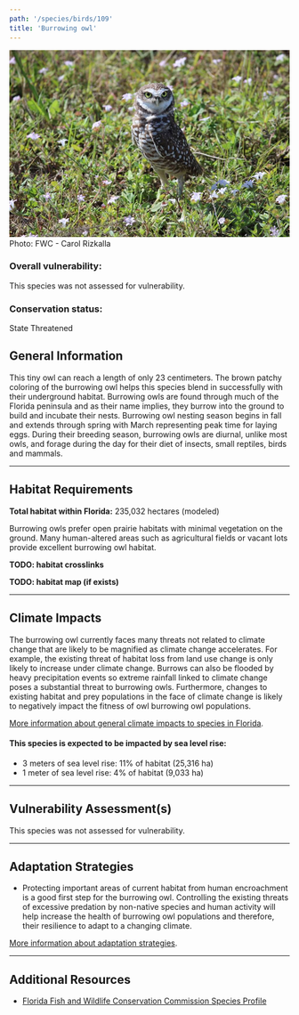 ```yaml
---
path: '/species/birds/109'
title: 'Burrowing owl'
---
```


<content-header icon="raptors" title="Burrowing owl" subtitle="Athene cunicularia"></content-header>

<div id="TopSection">

<div class="header-photo"><img src="109.jpg" alt="Photo for Burrowing owl"/>
<figcaption>Photo: FWC - Carol Rizkalla</figcaption></div>

<div>

### Overall vulnerability:

This species was not assessed for vulnerability.

### Conservation status:

State Threatened

</div>
</div>

## General Information

This tiny owl can reach a length of only 23 centimeters.  The brown patchy coloring of the burrowing owl helps this species blend in successfully with their underground habitat.  Burrowing owls are found through much of the Florida peninsula and as their name implies, they burrow into the ground to build and incubate their nests.  Burrowing owl nesting season begins in fall and extends through spring with March representing peak time for laying eggs.  During their breeding season, burrowing owls are diurnal, unlike most owls, and forage during the day for their diet of insects, small reptiles, birds and mammals.

<hr />

## Habitat Requirements

**Total habitat within Florida:** 235,032 hectares (modeled)

Burrowing owls prefer open prairie habitats with minimal vegetation on the ground.  Many human-altered areas such as agricultural fields or vacant lots provide excellent burrowing owl habitat.

**TODO: habitat crosslinks**

**TODO: habitat map (if exists)**

<hr />

## Climate Impacts

The burrowing owl currently faces many threats not related to climate change that are likely to be magnified as climate change accelerates. For example, the existing threat of habitat loss from land use change is only likely to increase under climate change.  Burrows can also be flooded by heavy precipitation events so extreme rainfall linked to climate change poses a substantial threat to burrowing owls.  Furthermore, changes to existing habitat and prey populations in the face of climate change is likely to negatively impact the fitness of owl burrowing owl populations.

[More information about general climate impacts to species in Florida](/impacts/species).


#### This species is expected to be impacted by sea level rise:

- 3 meters of sea level rise: 11% of habitat (25,316 ha)
- 1 meter of sea level rise: 4% of habitat (9,033 ha)
    

<hr />

## Vulnerability Assessment(s)

This species was not assessed for vulnerability.

<hr />

## Adaptation Strategies

- Protecting important areas of current habitat from human encroachment is a good first step for the burrowing owl.  Controlling the existing threats of excessive predation by non-native species and human activity will help increase the health of burrowing owl populations and therefore, their resilience to adapt to a changing climate.

[More information about adaptation strategies](/strategies).

<hr />


## Additional Resources

- [Florida Fish and Wildlife Conservation Commission Species Profile](https://myfwc.com/wildlifehabitats/profiles/birds/owls/burrowing-owl/)
